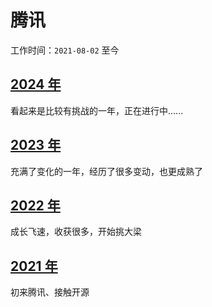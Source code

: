 # 腾讯

工作时间：`2021-08-02` 至今

## [2024 年](./2024)

看起来是比较有挑战的一年，正在进行中......

## [2023 年](./2023)

充满了变化的一年，经历了很多变动，也更成熟了

## [2022 年](./2022)

成长飞速，收获很多，开始挑大梁

## [2021 年](./2021)

初来腾讯、接触开源

